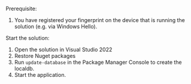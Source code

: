 Prerequisite:

1. You have registered your fingerprint on the device that is running the solution (e.g. via Windows Hello).


Start the solution:

1. Open the solution in Visual Studio 2022
2. Restore Nuget packages
3. Run `update-database` in the Package Manager Console to create the localdb.
4. Start the application.
